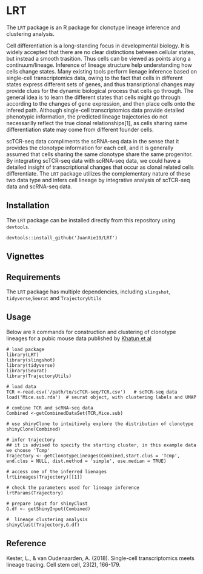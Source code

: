 # LRT
The `LRT` package is an R package for clonotype lineage inference and clustering analysis. 

Cell differentiation is a long-standing focus in developmental biology. It is widely accepted that there are no clear distinctions between cellular states, but instead a smooth trasition. Thus cells can be viewed as points along a continuum/lineage. Inference of lineage structure help understanding how cells change states. Many existing tools perform lienage inference based on single-cell transcriptomics data, owing to the fact that cells in different states express different sets of genes, and thus transriptional changes may provide clues for the dynamic biological process that cells go through. The general idea is to learn the different states that cells might go through according to the changes of gene expression, and then place cells onto the infered path. Although single-cell transcriptomics data provide detailed phenotypic information, the predicted lineage trajectories do not necessarilly reflect the true clonal relationships[1], as cells sharing same differentiation state may come from different founder cells. 

scTCR-seq data compliments the scRNA-seq data in the sense that it provides the clonotype information for each cell, and it is generally assumed that cells sharing the same clonotype share the same progenitor. By integrating scTCR-seq data with scRNA-seq data, we could have a detailed insight of transcriptional changes that occur as clonal related cells differentiate. The `LRT` package utilizes the complementary nature of these two data type  and infers cell lineage by integrative analysis of scTCR-seq data and scRNA-seq data.


## Installation

The `LRT` package can be installed directly from this repository using `devtools`.

```
devtools::install_github('JuanXie19/LRT')
```

## Vignettes

## Requirements

The `LRT` package has multiple dependencies, including `slingshot`, `tidyverse`,`Seurat` and `TrajectoryUtils`

## Usage

Below are `R` commands for construction and clustering of clonotype lineages for a pubic mouse data published by [Khatun et al](https://pubmed.ncbi.nlm.nih.gov/33201171/)

```
# load package
library(LRT)
library(slingshot)
library(tidyverse)
library(Seurat)
library(TrajectoryUtils)

# load data
TCR <-read.csv('/path/to/scTCR-seq/TCR.csv')   # scTCR-seq data
load('Mice.sub.rda')  # seurat object, with clustering labels and UMAP

# combine TCR and scRNA-seq data
Combined <-getCombinedDataSet(TCR,Mice.sub)

# use shinyClone to intuitively explore the distribution of clonotype
shinyClone(Combined)  

# infer trajectory
## it is advised to specify the starting cluster, in this example data we choose 'Tcmp'
Trajectory <- getClonotypeLineages(Combined,start.clus = 'Tcmp', end.clus = NULL, dist.method = 'simple', use.median = TRUE)

# access one of the inferred lienages
lrtLineages(Trajectory)[[1]]

# check the parameters used for lineage inference
lrtParams(Trajectory) 

# prepare input for shinyClust
G.df <- getShinyInput(Combined)

#  lineage clustering analysis
shinyClust(Trajectory,G.df)

```


## Reference
Kester, L., & van Oudenaarden, A. (2018). Single-cell transcriptomics meets lineage tracing. Cell stem cell, 23(2), 166-179.
